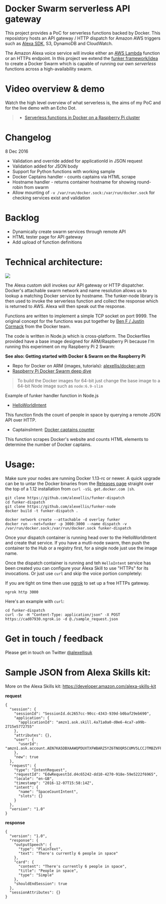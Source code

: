 # Docker Swarm serverless API gateway 

This project provides a PoC for serverless functions backed by Docker. This reposistory hosts an API gateway / HTTP dispatch for Amazon AWS triggers such as [Alexa SDK](https://developer.amazon.com/alexa-skills-kit), S3, DynamoDB and CloudWatch.

The Amazon Alexa voice service will invoke either an [AWS Lambda](https://aws.amazon.com) function or an HTTPs endpoint. In this project we extend the [funker framework/idea](https://github.com/bfirsh/serverless-docker) to create a Docker Swarm which is capable of running our own *serverless* functions across a high-availability swarm.

Video overview & demo
=====================

Watch the high level overview of what serverless is, the aims of my PoC and for the live demo with an Echo Dot.

> * [Serverless functions in Docker on a Raspberry Pi cluster](https://www.youtube.com/watch?v=BQP67FWF1P8)


Changelog
==========

8 Dec 2016

* Validation and override added for applicationId in JSON request
* Validation added for JSON body
* Support for Python functions with working sample
* Docker Captains handler - counts captains via HTML scrape
* Hostname handler - returns container hostname for showing round-robin from swarm
* Allow mounting of `-v /var/run/docker.sock:/var/run/docker.sock` for checking services exist and validation

Backlog
=======
* Dynamically create swarm services through remote API
* HTML tester page for API gateway
* Add upload of function definitions

Technical architecture:
======================

![](https://raw.githubusercontent.com/alexellis/funker-dispatch/master/alexa-funker.png)

The Alexa custom skill invokes our API gateway or HTTP dispatcher. Docker's attachable swarm network and name resolution allows us to lookup a matching Docker service by hostname. The funker-node library is then used to invoke the serverless function and collect the response which is returned to AWS. Alexa will then speak out the response.

Functions are written to implement a simple TCP socket on port 9999. The original concept for the functions was put together by [Ben F / Justin Cormack](https://github.com/bfirsh/serverless-docker) from the Docker team.

The code is written in Node.js which is cross-platform. The Dockerfiles provided have a base image designed for ARM/Raspberry Pi because I'm running this experiment on my Raspberry Pi 2 Swarm:

**See also: Getting started with Docker & Swarm on the Raspberry Pi**

* Repo for Docker on ARM (images, tutorials): [alexellis/docker-arm](https://github.com/alexellis/docker-arm/)
* [Raspberry Pi Docker Swarm deep dive](http://blog.alexellis.io/live-deep-dive-pi-swarm/)

> To build the Docker images for 64-bit just change the base image to a 64-bit Node image such as `node:6.9-slim`

Example of funker handler function in Node.js

* [HelloWorldIntent](https://github.com/alexellis/helloworldintent-funker)

This function finds the count of people in space by querying a remote JSON API over HTTP.

* CaptainsIntent: [Docker captains counter](https://github.com/alexellis/captains-counter-funker)

This function scrapes Docker's website and counts HTML elements to determine the number of Docker captains.

Usage:
======

Make sure your nodes are running Docker 1.13-rc or newer. A quick upgrade can be to untar the Docker binaries from the [Releases page](https://github.com/docker/docker/releases) straight over the top of a 1.12 installation from `curl -sSL get.docker.com |sh`.

```
git clone https://github.com/alexellis/funker-dispatch
cd funker-dispatch
git clone https://github.com/alexellis/funker-node
docker build -t funker-dispatch .

docker network create --attachable -d overlay funker
docker run --net=funker -p 3000:3000 --name dispatch -v /var/run/docker.sock:/var/run/docker.sock funker-dispatch
```

Once your dispatch container is running head over to the HelloWorldIntent and create that service. If you have a mutli-node swarm, then push the container to the Hub or a registry first, for a single node just use the image name.

Once the dispatch container is running and teh `HelloIntent` service has been created you can configure your Alexa Skill to use "HTTPs" for its invocations. Or just use `curl` and skip the voice portion completely:

If you are tight on time then use [ngrok](https://ngrok.com) to set up a free HTTPs gateway.

```
ngrok http 3000
```

Here's an example with `curl`:

```
cd funker-dispatch
curl -Sv -H "Content-Type: application/json" -X POST https://cad07930.ngrok.io -d @./sample_request.json
```

Get in touch / feedback
========================

Please get in touch on Twitter [@alexellisuk](https://twitter.com/alexellisuk)


Sample JSON from Alexa Skills kit:
=================================

More on the Alexa Skills kit: https://developer.amazon.com/alexa-skills-kit

**request**

```
{
  "session": {
    "sessionId": "SessionId.dc2657cc-90cc-4343-939d-b0baf29eb690",
    "application": {
      "applicationId": "amzn1.ask.skill.4a71a0a0-d0e6-4ca7-a99b-2715e5772755"
    },
    "attributes": {},
    "user": {
      "userId": "amzn1.ask.account.AEN7KA5DBXAAWQPDUXTXFWBARZ5YZ6TNOQR5CUMV5LCCJTMBZVFP45SZVLGDD5GQBOM7QMELRS7LHG3F2FN2QQQMTBURDL5I4PQ33EHMNNGO4TXWG732Y6SDM2YZKHSPWIIWBH3GSE3Q3TTFAYN2Y66RHBKRANYCNMX2WORMASUGVRHUNBB4HZMJEC7HQDWUSXAOMP77WGJU4AY"
    },
    "new": true
  },
  "request": {
    "type": "IntentRequest",
    "requestId": "EdwRequestId.d4c65242-dd10-4270-918e-59e5222f6965",
    "locale": "en-GB",
    "timestamp": "2016-12-07T15:58:14Z",
    "intent": {
      "name": "SpaceCountIntent",
      "slots": {}
    }
  },
  "version": "1.0"
}
```

**response**

```
{
  "version": "1.0",
  "response": {
    "outputSpeech": {
      "type": "PlainText",
      "text": "There's currently 6 people in space"
    },
    "card": {
      "content": "There's currently 6 people in space",
      "title": "People in space",
      "type": "Simple"
    },
    "shouldEndSession": true
  },
  "sessionAttributes": {}
}
```

